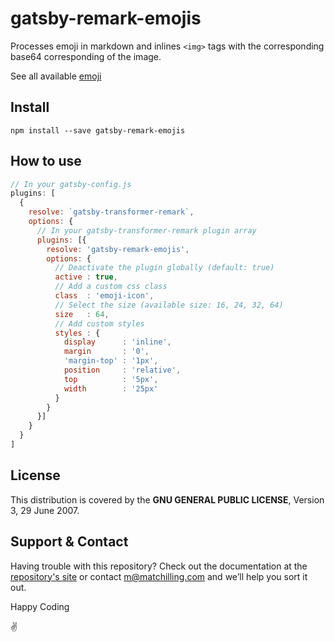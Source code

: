 # gatsby-remark-emojis

Processes emoji in markdown and inlines `<img>` tags with the corresponding base64 corresponding of the image.

See all available [emoji](https://github.com/matchilling/gatsby-remark-emojis/blob/master/emoji.md)

## Install

`npm install --save gatsby-remark-emojis`

## How to use

```javascript
// In your gatsby-config.js
plugins: [
  {
    resolve: `gatsby-transformer-remark`,
    options: {
      // In your gatsby-transformer-remark plugin array
      plugins: [{
        resolve: 'gatsby-remark-emojis',
        options: {
          // Deactivate the plugin globally (default: true)
          active : true,
          // Add a custom css class
          class  : 'emoji-icon',
          // Select the size (available size: 16, 24, 32, 64)
          size   : 64,
          // Add custom styles
          styles : {
            display      : 'inline',
            margin       : '0',
            'margin-top' : '1px',
            position     : 'relative',
            top          : '5px',
            width        : '25px'
          }
        }
      }]
    }
  }
]
```

## License

This distribution is covered by the **GNU GENERAL PUBLIC LICENSE**, Version 3, 29 June 2007.

## Support & Contact

Having trouble with this repository? Check out the documentation at the [repository's site](https://github.com/matchilling/gatsby-remark-emojis) or contact [m@matchilling.com](https://www.matchilling.com/) and we’ll help you sort it out.

Happy Coding

:v:
